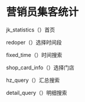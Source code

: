 # 营销员集客统计

jk_statistics（）首页

redoper（）选择时间段

fixed_time（）时间搜索

shop_card_info（）选择门店

hz_query（）汇总搜索

detail_query（）明细搜索

